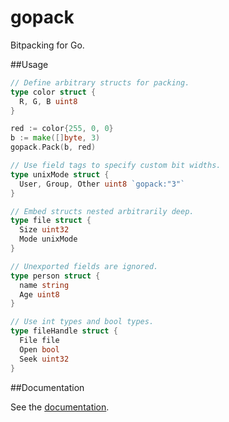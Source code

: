<!--
Copyright 2014 The Authors. All rights reserved.
Use of this source code is governed by a BSD-style
license that can be found in the LICENSE fil
-->

gopack
======

Bitpacking for Go.

##Usage


```Go
// Define arbitrary structs for packing.
type color struct {
  R, G, B uint8
}

red := color{255, 0, 0}
b := make([]byte, 3)
gopack.Pack(b, red)

// Use field tags to specify custom bit widths.
type unixMode struct {
  User, Group, Other uint8 `gopack:"3"`
}

// Embed structs nested arbitrarily deep.
type file struct {
  Size uint32
  Mode unixMode
}

// Unexported fields are ignored.
type person struct {
  name string
  Age uint8
}

// Use int types and bool types.
type fileHandle struct {
  File file
  Open bool
  Seek uint32
}
```

##Documentation

See the [documentation](http://godoc.org/github.com/joshlf13/gopack).
